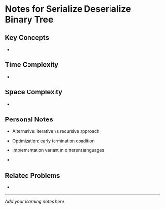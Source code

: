 # Notes for Serialize Deserialize Binary Tree

## Key Concepts

- 

## Time Complexity

- 

## Space Complexity

- 

## Personal Notes

- Alternative: iterative vs recursive approach

- Optimization: early termination condition

- Implementation variant in different languages

- 

## Related Problems

- 

---

*Add your learning notes here*
